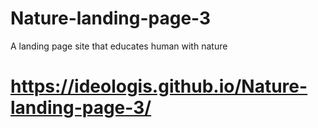 # Nature-landing-page-3
A landing page site that educates human with nature
 # https://ideologis.github.io/Nature-landing-page-3/
